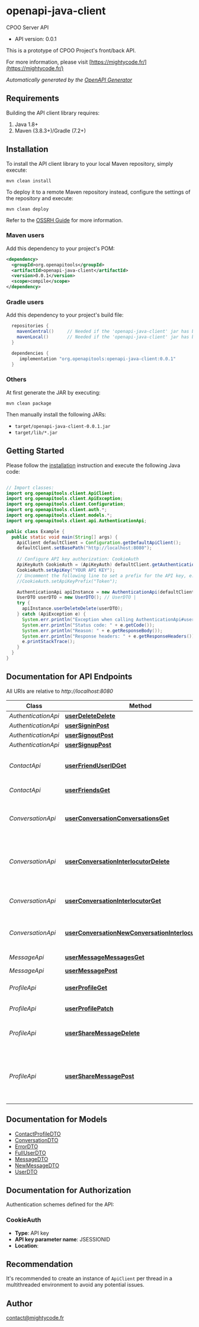 # openapi-java-client

CPOO Server API
- API version: 0.0.1

This is a prototype of CPOO Project's front/back API.


  For more information, please visit [https://mightycode.fr/](https://mightycode.fr/)

*Automatically generated by the [OpenAPI Generator](https://openapi-generator.tech)*


## Requirements

Building the API client library requires:
1. Java 1.8+
2. Maven (3.8.3+)/Gradle (7.2+)

## Installation

To install the API client library to your local Maven repository, simply execute:

```shell
mvn clean install
```

To deploy it to a remote Maven repository instead, configure the settings of the repository and execute:

```shell
mvn clean deploy
```

Refer to the [OSSRH Guide](http://central.sonatype.org/pages/ossrh-guide.html) for more information.

### Maven users

Add this dependency to your project's POM:

```xml
<dependency>
  <groupId>org.openapitools</groupId>
  <artifactId>openapi-java-client</artifactId>
  <version>0.0.1</version>
  <scope>compile</scope>
</dependency>
```

### Gradle users

Add this dependency to your project's build file:

```groovy
  repositories {
    mavenCentral()     // Needed if the 'openapi-java-client' jar has been published to maven central.
    mavenLocal()       // Needed if the 'openapi-java-client' jar has been published to the local maven repo.
  }

  dependencies {
     implementation "org.openapitools:openapi-java-client:0.0.1"
  }
```

### Others

At first generate the JAR by executing:

```shell
mvn clean package
```

Then manually install the following JARs:

* `target/openapi-java-client-0.0.1.jar`
* `target/lib/*.jar`

## Getting Started

Please follow the [installation](#installation) instruction and execute the following Java code:

```java

// Import classes:
import org.openapitools.client.ApiClient;
import org.openapitools.client.ApiException;
import org.openapitools.client.Configuration;
import org.openapitools.client.auth.*;
import org.openapitools.client.models.*;
import org.openapitools.client.api.AuthenticationApi;

public class Example {
  public static void main(String[] args) {
    ApiClient defaultClient = Configuration.getDefaultApiClient();
    defaultClient.setBasePath("http://localhost:8080");
    
    // Configure API key authorization: CookieAuth
    ApiKeyAuth CookieAuth = (ApiKeyAuth) defaultClient.getAuthentication("CookieAuth");
    CookieAuth.setApiKey("YOUR API KEY");
    // Uncomment the following line to set a prefix for the API key, e.g. "Token" (defaults to null)
    //CookieAuth.setApiKeyPrefix("Token");

    AuthenticationApi apiInstance = new AuthenticationApi(defaultClient);
    UserDTO userDTO = new UserDTO(); // UserDTO | 
    try {
      apiInstance.userDeleteDelete(userDTO);
    } catch (ApiException e) {
      System.err.println("Exception when calling AuthenticationApi#userDeleteDelete");
      System.err.println("Status code: " + e.getCode());
      System.err.println("Reason: " + e.getResponseBody());
      System.err.println("Response headers: " + e.getResponseHeaders());
      e.printStackTrace();
    }
  }
}

```

## Documentation for API Endpoints

All URIs are relative to *http://localhost:8080*

Class | Method | HTTP request | Description
------------ | ------------- | ------------- | -------------
*AuthenticationApi* | [**userDeleteDelete**](docs/AuthenticationApi.md#userDeleteDelete) | **DELETE** /user/delete | 
*AuthenticationApi* | [**userSigninPost**](docs/AuthenticationApi.md#userSigninPost) | **POST** /user/signin | 
*AuthenticationApi* | [**userSignoutPost**](docs/AuthenticationApi.md#userSignoutPost) | **POST** /user/signout | 
*AuthenticationApi* | [**userSignupPost**](docs/AuthenticationApi.md#userSignupPost) | **POST** /user/signup | 
*ContactApi* | [**userFriendUserIDGet**](docs/ContactApi.md#userFriendUserIDGet) | **GET** /user/friend/{userID} | Search an existing user in the list of the current user&#39;s friends
*ContactApi* | [**userFriendsGet**](docs/ContactApi.md#userFriendsGet) | **GET** /user/friends | Get all the users registered in the app
*ConversationApi* | [**userConversationConversationsGet**](docs/ConversationApi.md#userConversationConversationsGet) | **GET** /user/conversation/conversations | Retrieve all conversations (headers) between the current user and others
*ConversationApi* | [**userConversationInterlocutorDelete**](docs/ConversationApi.md#userConversationInterlocutorDelete) | **DELETE** /user/conversation/{interlocutor} | Delete an existing conversation (the header and all contained messages) with a given user
*ConversationApi* | [**userConversationInterlocutorGet**](docs/ConversationApi.md#userConversationInterlocutorGet) | **GET** /user/conversation/{interlocutor} | Search an existing conversation (the header) with a given user
*ConversationApi* | [**userConversationNewConversationInterlocutorPost**](docs/ConversationApi.md#userConversationNewConversationInterlocutorPost) | **POST** /user/conversation/newConversation/{interlocutor} | Create a new (empty) conversation with a given user
*MessageApi* | [**userMessageMessagesGet**](docs/MessageApi.md#userMessageMessagesGet) | **GET** /user/message/messages | Get all user&#39;s messages
*MessageApi* | [**userMessagePost**](docs/MessageApi.md#userMessagePost) | **POST** /user/message | Send a message
*ProfileApi* | [**userProfileGet**](docs/ProfileApi.md#userProfileGet) | **GET** /user/profile | Get the current information about the logged user
*ProfileApi* | [**userProfilePatch**](docs/ProfileApi.md#userProfilePatch) | **PATCH** /user/profile | Update information about the user
*ProfileApi* | [**userShareMessageDelete**](docs/ProfileApi.md#userShareMessageDelete) | **DELETE** /user/shareMessage | Remove the previous shared message to make it empty
*ProfileApi* | [**userShareMessagePost**](docs/ProfileApi.md#userShareMessagePost) | **POST** /user/shareMessage | Post a new public message (\&quot;status\&quot;) for all the current user friends and remove the previous one


## Documentation for Models

 - [ContactProfileDTO](docs/ContactProfileDTO.md)
 - [ConversationDTO](docs/ConversationDTO.md)
 - [ErrorDTO](docs/ErrorDTO.md)
 - [FullUserDTO](docs/FullUserDTO.md)
 - [MessageDTO](docs/MessageDTO.md)
 - [NewMessageDTO](docs/NewMessageDTO.md)
 - [UserDTO](docs/UserDTO.md)


<a id="documentation-for-authorization"></a>
## Documentation for Authorization


Authentication schemes defined for the API:
<a id="CookieAuth"></a>
### CookieAuth

- **Type**: API key
- **API key parameter name**: JSESSIONID
- **Location**: 


## Recommendation

It's recommended to create an instance of `ApiClient` per thread in a multithreaded environment to avoid any potential issues.

## Author

contact@mightycode.fr

